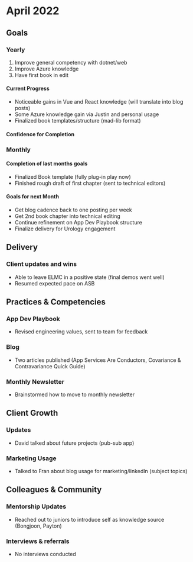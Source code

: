 # April 2022

## Goals

### Yearly

1. Improve general competency with dotnet/web
2. Improve Azure knowledge
3. Have first book in edit

#### Current Progress

- Noticeable gains in Vue and React knowledge (will translate into blog posts)
- Some Azure knowledge gain via Justin and personal usage
- Finalized book templates/structure (mad-lib format)

#### Confidence for Completion

### Monthly

#### Completion of last months goals

- Finalized Book template (fully plug-in play now)
- Finished rough draft of first chapter (sent to technical editors)

#### Goals for next Month

- Get blog cadence back to one posting per week
- Get 2nd book chapter into technical editing
- Continue refinement on App Dev Playbook structure
- Finalize delivery for Urology engagement

## Delivery

### Client updates and wins

- Able to leave ELMC in a positive state (final demos went well)
- Resumed expected pace on ASB

## Practices & Competencies

### App Dev Playbook

- Revised engineering values, sent to team for feedback

### Blog

- Two articles published (App Services Are Conductors, Covariance & Contravariance Quick Guide)

### Monthly Newsletter

- Brainstormed how to move to monthly newsletter

## Client Growth

### Updates

- David talked about future projects (pub-sub app)

### Marketing Usage

- Talked to Fran about blog usage for marketing/linkedIn (subject topics)

## Colleagues & Community

### Mentorship Updates

- Reached out to juniors to introduce self as knowledge source
  (Bongjoon, Payton)

### Interviews & referrals

- No interviews conducted
